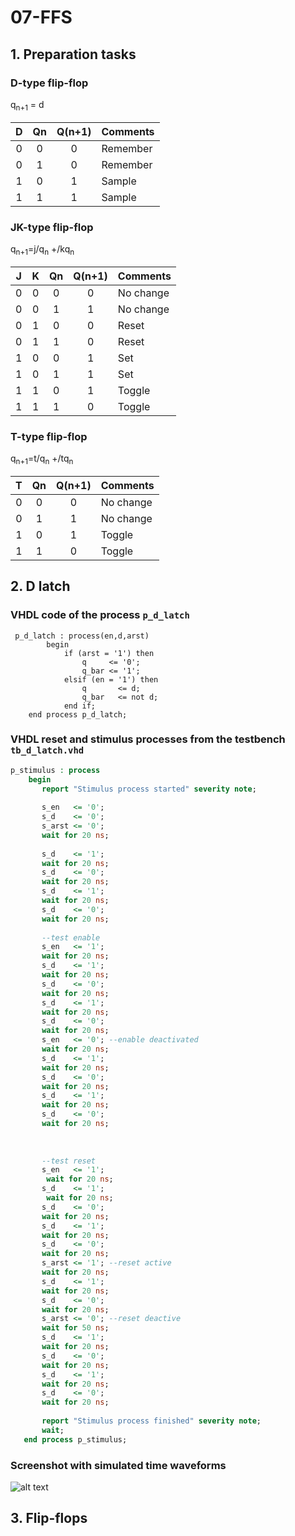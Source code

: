 # 07-FFS

## 1. Preparation tasks

### D-type flip-flop

q<sub>n+1</sub> = d

| **D** | **Qn** | **Q(n+1)** | **Comments** |
   | :-: | :-: | :-: | :-- |
   | 0 | 0 | 0 | Remember |
   | 0 | 1 | 0 | Remember |
   | 1 | 0 | 1 | Sample |
   | 1 | 1 | 1 | Sample |

###  JK-type flip-flop

q<sub>n+1</sub>=j/q<sub>n</sub> +/kq<sub>n</sub>

   | **J** | **K** | **Qn** | **Q(n+1)** | **Comments** |
   | :-: | :-: | :-: | :-: | :-- |
   | 0 | 0 | 0 | 0 | No change |
   | 0 | 0 | 1 | 1 | No change |
   | 0 | 1 | 0 | 0 | Reset |
   | 0 | 1 | 1 | 0 | Reset |
   | 1 | 0 | 0 | 1 | Set |
   | 1 | 0 | 1 | 1 | Set |
   | 1 | 1 | 0 | 1 | Toggle |
   | 1 | 1 | 1 | 0 | Toggle |

###  T-type flip-flop

q<sub>n+1</sub>=t/q<sub>n</sub> +/tq<sub>n</sub>

   | **T** | **Qn** | **Q(n+1)** | **Comments** |
   | :-: | :-: | :-: | :-- |
   | 0 | 0 | 0 | No change |
   | 0 | 1 | 1 | No change |
   | 1 | 0 | 1 | Toggle |
   | 1 | 1 | 0 | Toggle |

## 2. D latch

### VHDL code of the process `p_d_latch `
```vhfl
 p_d_latch : process(en,d,arst)
        begin
            if (arst = '1') then
                q     <= '0';
                q_bar <= '1';    
            elsif (en = '1') then
                q       <= d;
                q_bar   <= not d;
            end if;
    end process p_d_latch;
```

### VHDL reset and stimulus processes from the testbench `tb_d_latch.vhd`

```vhdl
p_stimulus : process
    begin
       report "Stimulus process started" severity note;
       
       s_en   <= '0';
       s_d    <= '0';
       s_arst <= '0';
       wait for 20 ns;
            
       s_d    <= '1';  
       wait for 20 ns;  
       s_d    <= '0';
       wait for 20 ns;
       s_d    <= '1';  
       wait for 20 ns;  
       s_d    <= '0';
       wait for 20 ns;
       
       --test enable
       s_en   <= '1';
       wait for 20 ns;
       s_d    <= '1';
       wait for 20 ns;
       s_d    <= '0';   
       wait for 20 ns;
       s_d    <= '1'; 
       wait for 20 ns;
       s_d    <= '0'; 
       wait for 20 ns;
       s_en   <= '0'; --enable deactivated
       wait for 20 ns;
       s_d    <= '1';
       wait for 20 ns;
       s_d    <= '0';   
       wait for 20 ns;
       s_d    <= '1'; 
       wait for 20 ns;
       s_d    <= '0'; 
       wait for 20 ns;
       
       
       
       --test reset
       s_en   <= '1';
        wait for 20 ns;
       s_d    <= '1';
        wait for 20 ns;
       s_d    <= '0';   
       wait for 20 ns;
       s_d    <= '1'; 
       wait for 20 ns;
       s_d    <= '0'; 
       wait for 20 ns;
       s_arst <= '1'; --reset active
       wait for 20 ns;
       s_d    <= '1';
       wait for 20 ns;
       s_d    <= '0';
       wait for 20 ns;
       s_arst <= '0'; --reset deactive
       wait for 50 ns;
       s_d    <= '1';
       wait for 20 ns;
       s_d    <= '0';   
       wait for 20 ns;
       s_d    <= '1'; 
       wait for 20 ns;
       s_d    <= '0'; 
       wait for 20 ns;
       
       report "Stimulus process finished" severity note;
       wait;
   end process p_stimulus;
```
### Screenshot with simulated time waveforms
![alt text](https://github.com/xrotre05/Digital-electronics-1/blob/main/Labs/07-FFS/d-latch.PNG "d-latch")

## 3. Flip-flops
